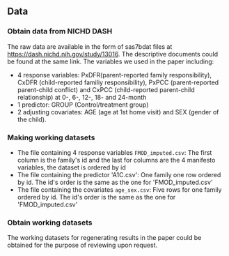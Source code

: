## Data 
### Obtain data from NICHD DASH
The raw data are available in the form of sas7bdat files at https://dash.nichd.nih.gov/study/13016. The descriptive documents could be found at the same link. The variables we used in the paper including:
- 4 response variables: PxDFR(parent-reported family responsibility), CxDFR (child-reported familiy responsibility), PxPCC (parent-reported parent-child conflict) and CxPCC (child-reported parent-child relationship) at 0-, 6-, 12-, 18- and 24-month
- 1 predictor: GROUP (Control/treatment group)
- 2 adjusting covariates: AGE (age at 1st home visit) and SEX (gender of the child).
### Making working datasets
- The file containing 4 response variables `FMOD_imputed.csv`: The first column is the family's id and the last for columns are the 4 manifesto variables, the dataset is ordered by id
- The file containing the predictor 'A1C.csv': One family one row ordered by id. The id's order is the same as the one for 'FMOD_imputed.csv'
- The file containing the covariates `age_sex.csv`: Five rows for one family ordered by id. The id's order is the same as the one for 'FMOD_imputed.csv'
### Obtain working datasets
The working datasets for regenerating results in the paper could be obtained for the purpose of reviewing upon request.
